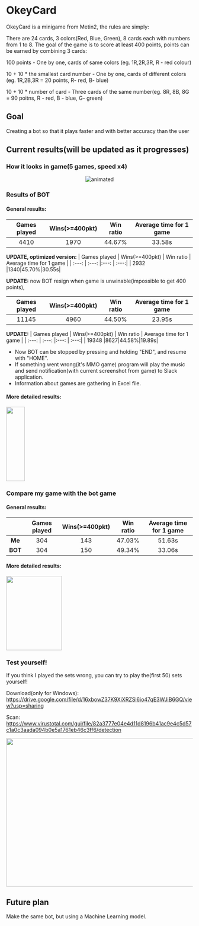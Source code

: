 
# OkeyCard
OkeyCard is a minigame from Metin2, the rules are simply: 

There are 24 cards, 3 colors(Red, Blue, Green), 8 cards each with numbers from 1 to 8. 
The goal of the game is to score at least 400 points, points can be earned by combining 3 cards:

100 points - One by one, cards of same colors (eg. 1R,2R,3R, R - red colour)

10 + 10 * the smallest card number - One by one, cards of different colors (eg. 1R,2B,3R = 20 points, R- red, B- blue)

10 + 10 * number of card - Three cards of the same number(eg. 8R, 8B, 8G = 90 poitns, R - red, B - blue, G- green)

## Goal
Creating a bot so that it plays faster and with better accuracy than the user
## Current results(will be updated as it progresses)
### How it looks in game(5 games, speed x4)

<p align="center">
  <img src="https://user-images.githubusercontent.com/81371889/116788400-9f13c500-aaa9-11eb-9a48-f3cf1c0b87b9.gif" alt="animated" />
</p>

### Results of BOT
#### General results:
| Games played  | Wins(>=400pkt) | Win ratio  | Average time for 1 game |
| :---: | :---: |:---: | :---:|
| 4410 | 1970  | 44.67%  |33.58s|
 
 
 **UPDATE, optimized version:**
| Games played  | Wins(>=400pkt) | Win ratio  | Average time for 1 game |
| :---: | :---: |:---: | :---:|
| 2932 |1340|45.70%|30.55s|

**UPDATE:** now BOT resign when game is unwinable(impossible to get 400 points), 

| Games played  | Wins(>=400pkt) | Win ratio  | Average time for 1 game |
| :---: | :---: |:---: | :---:|
| 11145 |4960|44.50%|23.95s|

**UPDATE:**
| Games played  | Wins(>=400pkt) | Win ratio  | Average time for 1 game |
| :---: | :---: |:---: | :---:|
| 19348 |8627|44.58%|19.89s|
- Now BOT can be stopped by pressing and holding "END", and resume with "HOME".
- If something went wrong(it's MMO game) program will play the music and send notification(with current screenshot from game) to Slack application.
- Information about games are gathering in Excel file.

#### More detailed results:
<img src="https://user-images.githubusercontent.com/81371889/116786279-04fa4f80-aa9e-11eb-9317-f066b597a51d.png" width="50" height="200">


### Compare my game with the bot game

#### General results:

| | Games played  | Wins(>=400pkt) | Win ratio  | Average time for 1 game |
| :---: |:---:| :---:|:---: | :---: |
| **Me** |304 | 143 |47.03% |51.63s | 
| **BOT** | 304 | 150 |49.34%| 33.06s|

#### More detailed results:

<img src="https://user-images.githubusercontent.com/81371889/116787024-16455b00-aaa2-11eb-8640-587f74c23aea.png" width="150" height="200">

### Test yourself!
If you think I played the sets wrong, you can try to play the(first 50) sets yourself!

Download(only for Windows): https://drive.google.com/file/d/16xbowZ37K9XiXRZSl6io47qE3WJiB6GQ/view?usp=sharing

Scan: https://www.virustotal.com/gui/file/82a3777e04e4d11d8196b41ac9e4c5d57c1a0c3aada094b0e5a1761eb46c3ff6/detection

<p align="center">
  <img src="https://user-images.githubusercontent.com/81371889/115154223-11cc7b80-a07a-11eb-85ad-b6a3c58f8815.png" width="600" height="400">
</p>


## Future plan
Make the same bot, but using a Machine Learning model.
